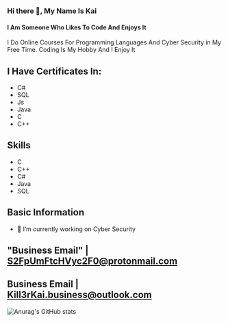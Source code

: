 ### Hi there 👋, My Name Is Kai
#### I Am Someone Who Likes To Code And Enjoys It
I Do Online Courses For Programming Languages And Cyber Security in My Free Time.
Coding Is My Hobby And I Enjoy It
## I Have Certificates In:
* C#
* SQL
* Js
* Java
* C
* C++
## Skills 
* C
* C++
* C#
* Java
* SQL 
## Basic Information
- 🔭 I’m currently working on Cyber Security
  
## "Business Email" |  S2FpUmFtcHVyc2F0@protonmail.com
## Business Email | Kill3rKai.business@outlook.com
![Anurag's GitHub stats](https://github-readme-stats.vercel.app/api?username=Kill3rKai&show_icons=true&theme=dark)
